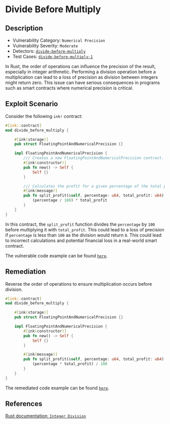 # Divide Before Multiply

## Description

- Vulnerability Category: `Numerical Precision`
- Vulnerability Severity: `Moderate`
- Detectors: [`divide-before-multiply`](https://github.com/CoinFabrik/scout/tree/main/detectors/divide-before-multiply)
- Test Cases: [`divide-before-multiply-1`](https://github.com/CoinFabrik/scout/tree/main/test-cases/divide-before-multiply/divide-before-multiply-1)

In Rust, the order of operations can influence the precision of the result, especially in integer arithmetic. Performing a division operation before a multiplication can lead to a loss of precision as division between integers might return zero. This issue can have serious consequences in programs such as smart contracts where numerical precision is critical.

## Exploit Scenario

Consider the following `ink!` contract:

```rust
#[ink::contract]
mod divide_before_multiply {

    #[ink(storage)]
    pub struct FloatingPointAndNumericalPrecision {}

    impl FloatingPointAndNumericalPrecision {
        /// Creates a new FloatingPointAndNumericalPrecision contract.
        #[ink(constructor)]
        pub fn new() -> Self {
            Self {}
        }

        /// Calculates the profit for a given percentage of the total profit.
        #[ink(message)]
        pub fn split_profit(&self, percentage: u64, total_profit: u64) -> u64 {
            (percentage / 100) * total_profit
        }
    }
}
```

In this contract, the `split_profit` function divides the `percentage` by `100` before multiplying it with `total_profit`. This could lead to a loss of precision if `percentage` is less than `100` as the division would return `0`. This could lead to incorrect calculations and potential financial loss in a real-world smart contract.

The vulnerable code example can be found [`here`](https://github.com/CoinFabrik/scout/tree/main/test-cases/divide-before-multiply/divide-before-multiply-1/vulnerable-example).

## Remediation

Reverse the order of operations to ensure multiplication occurs before division.

```rust
#[ink::contract]
mod divide_before_multiply {

    #[ink(storage)]
    pub struct FloatingPointAndNumericalPrecision {}

    impl FloatingPointAndNumericalPrecision {
        #[ink(constructor)]
        pub fn new() -> Self {
            Self {}
        }

        #[ink(message)]
        pub fn split_profit(&self, percentage: u64, total_profit: u64) -> u64 {
            (percentage * total_profit) / 100
        }
    }
}
```

The remediated code example can be found [`here`](https://github.com/CoinFabrik/scout/tree/main/test-cases/divide-before-multiply/divide-before-multiply-1/remediated-example).

## References

[Rust documentation: `Integer Division`](https://doc.rust-lang.org/stable/reference/expressions/operator-expr.html#arithmetic-and-logical-binary-operators)
